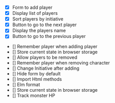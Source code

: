 - [x] Form to add player
- [x] Display list of players
- [x] Sort players by initiative
- [x] Button to go to the next player
- [x] Display the players name
- [x] Button to go to the previous player
- [] Remember player when adding player
- [] Store current state in browser storage
- [] Allow players to be removed
- [] Remember player when removing character
- [] Change Initiative after adding
- [] Hide form by default
- [] Import Html methods
- [] Elm format
- [] Store current state in browser storage
- [] Track monster HP
